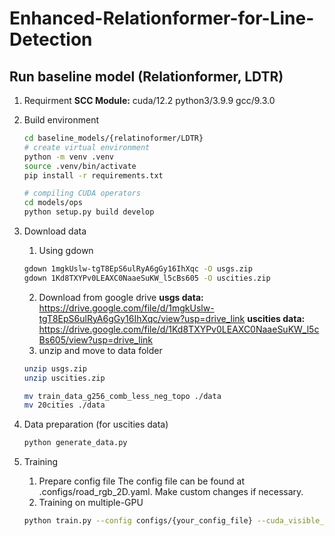 # Enhanced-Relationformer-for-Line-Detection

## Run baseline model (Relationformer, LDTR)
1. Requirment
    **SCC Module:** cuda/12.2 python3/3.9.9 gcc/9.3.0

2. Build environment
    ```sh
    cd baseline_models/{relatinoformer/LDTR}
    # create virtual environment
    python -m venv .venv
    source .venv/bin/activate
    pip install -r requirements.txt

    # compiling CUDA operators
    cd models/ops
    python setup.py build develop
    ```

3. Download data
    1. Using gdown
    ```sh
    gdown 1mgkUslw-tgT8EpS6ulRyA6gGy16IhXqc -O usgs.zip
    gdown 1Kd8TXYPv0LEAXC0NaaeSuKW_l5cBs605 -O uscities.zip
    ```
    2. Download from google drive
    **usgs data:** https://drive.google.com/file/d/1mgkUslw-tgT8EpS6ulRyA6gGy16IhXqc/view?usp=drive_link
    **uscities data:** https://drive.google.com/file/d/1Kd8TXYPv0LEAXC0NaaeSuKW_l5cBs605/view?usp=drive_link
    3. unzip and move to data folder
    ```sh
    unzip usgs.zip
    unzip uscities.zip

    mv train_data_g256_comb_less_neg_topo ./data
    mv 20cities ./data
    ```

4. Data preparation (for uscities data)
    ```sh
    python generate_data.py
    ```
    
5. Training
    1. Prepare config file
    The config file can be found at .configs/road_rgb_2D.yaml. Make custom changes if necessary.
    2. Training on multiple-GPU
    ```sh
    python train.py --config configs/{your_config_file} --cuda_visible_device 0 1
    ```